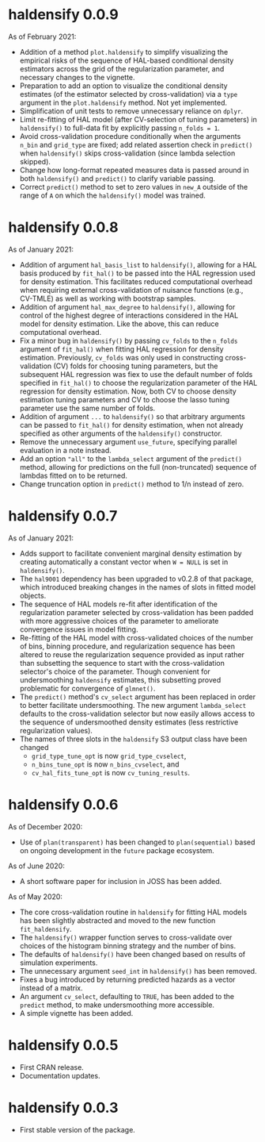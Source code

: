 # haldensify 0.0.9

As of February 2021:
* Addition of a method `plot.haldensify` to simplify visualizing the empirical
  risks of the sequence of HAL-based conditional density estimators across the
  grid of the regularization parameter, and necessary changes to the vignette.
* Preparation to add an option to visualize the conditional density estimates
  (of the estimator selected by cross-validation) via a `type` argument in the
  `plot.haldensify` method. Not yet implemented.
* Simplification of unit tests to remove unnecessary reliance on `dplyr`.
* Limit re-fitting of HAL model (after CV-selection of tuning parameters) in
  `haldensify()` to full-data fit by explicitly passing `n_folds = 1`.
* Avoid cross-validation procedure conditionally when the arguments `n_bin` and
  `grid_type` are fixed; add related assertion check in `predict()` when
  `haldensify()` skips cross-validation (since lambda selection skipped).
* Change how long-format repeated measures data is passed around in both
  `haldensify()` and `predict()` to clarify variable passing.
* Correct `predict()` method to set to zero values in `new_A` outside of the
  range of `A` on which the `haldensify()` model was trained.

# haldensify 0.0.8

As of January 2021:
* Addition of argument `hal_basis_list` to `haldensify()`, allowing for a HAL
  basis produced by `fit_hal()` to be passed into the HAL regression used for
  density estimation. This facilitates reduced computational overhead when
  requiring external cross-validation of nuisance functions (e.g., CV-TMLE) as
  well as working with bootstrap samples.
* Addition of argument `hal_max_degree` to `haldensify()`, allowing for control
  of the highest degree of interactions considered in the HAL model for density
  estimation. Like the above, this can reduce computational overhead.
* Fix a minor bug in `haldensify()` by passing `cv_folds` to the `n_folds`
  argument of `fit_hal()` when fitting HAL regression for density estimation.
  Previously, `cv_folds` was only used in constructing cross-validation (CV)
  folds for choosing tuning parameters, but the subsequent HAL regression was
  fiex to use the default number of folds specified in `fit_hal()` to choose
  the regularization parameter of the HAL regression for density estimation.
  Now, both CV to choose density estimation tuning parameters and CV to choose
  the lasso tuning parameter use the same number of folds.
* Addition of argument `...` to `haldensify()` so that arbitrary arguments can
  be passed to `fit_hal()` for density estimation, when not already specified
  as other arguments of the `haldensify()` constructor.
* Remove the unnecessary argument `use_future`, specifying parallel evaluation
  in a note instead.
* Add an option `"all"` to the `lambda_select` argument of the `predict()`
  method, allowing for predictions on the full (non-truncated) sequence of
  lambdas fitted on to be returned.
* Change truncation option in `predict()` method to 1/n instead of zero.

# haldensify 0.0.7

As of January 2021:
* Adds support to facilitate convenient marginal density estimation by creating
  automatically a constant vector when `W = NULL` is set in `haldensify()`.
* The `hal9001` dependency has been upgraded to v0.2.8 of that package, which
  introduced breaking changes in the names of slots in fitted model objects.
* The sequence of HAL models re-fit after identification of the regularization
  parameter selected by cross-validation has been padded with more aggressive
  choices of the parameter to ameliorate convergence issues in model fitting.
* Re-fitting of the HAL model with cross-validated choices of the number of
   bins, binning procedure, and regularization sequence has been altered to
   reuse the regularization sequence provided as input rather than subsetting
   the sequence to start with the cross-validation selector's choice of the
   parameter. Though convenient for undersmoothing `haldensify` estimates, this
   subsetting proved problematic for convergence of `glmnet()`.
* The `predict()` method's `cv_select` argument has been replaced in order to
  better facilitate undersmoothing. The new argument `lambda_select` defaults
  to the cross-validation selector but now easily allows access to the sequence
  of undersmoothed density estimates (less restrictive regularization values).
* The names of three slots in the `haldensify` S3 output class have been changed
  * `grid_type_tune_opt` is now `grid_type_cvselect`,
  * `n_bins_tune_opt` is now `n_bins_cvselect`, and
  * `cv_hal_fits_tune_opt` is now `cv_tuning_results`.

# haldensify 0.0.6

As of December 2020:
* Use of `plan(transparent)` has been changed to `plan(sequential)` based on
  ongoing development in the `future` package ecosystem.

As of June 2020:
* A short software paper for inclusion in JOSS has been added.

As of May 2020:
* The core cross-validation routine in `haldensify` for fitting HAL models has
  been slightly abstracted and moved to the new function `fit_haldensify`.
* The `haldensify()` wrapper function serves to cross-validate over choices of
  the histogram binning strategy and the number of bins.
* The defaults of `haldensify()` have been changed based on results of
  simulation experiments.
* The unnecessary argument `seed_int` in `haldensify()` has been removed.
* Fixes a bug introduced by returning predicted hazards as a vector instead of
  a matrix.
* An argument `cv_select`, defaulting to `TRUE`, has been added to the
  `predict` method, to make undersmoothing more accessible.
* A simple vignette has been added.

# haldensify 0.0.5

* First CRAN release.
* Documentation updates.

# haldensify 0.0.3

* First stable version of the package.
